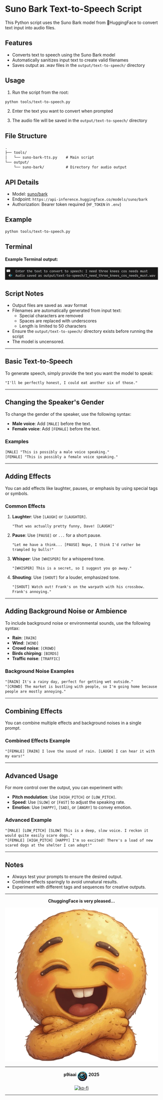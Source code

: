 # Suno Bark Text-to-Speech Script

This Python script uses the Suno Bark model from 🤗HuggingFace to convert text input into audio files.

## Features

- Converts text to speech using the Suno Bark model
- Automatically sanitizes input text to create valid filenames
- Saves output as .wav files in the `output/text-to-speech/` directory

## Usage

1. Run the script from the root:

```bash
python tools/text-to-speech.py
```

2. Enter the text you want to convert when prompted

3. The audio file will be saved in the `output/text-to-speech/` directory

## File Structure

```text
.
├── tools/
│   └── suno-bark-tts.py    # Main script
└── output/
    └── suno-bark/          # Directory for audio output
```

## API Details

- Model: [suno/bark](https://huggingface.co/suno/bark)
- Endpoint: `https://api-inference.huggingface.co/models/suno/bark`
- Authorization: Bearer token required (`HF_TOKEN` in `.env`)

## Example

```bash
python tools/text-to-speech.py
```

## Terminal

#### Example Terminal output:

<img src = ".assets/text_to_speech_terminal.PNG" />

## Script Notes

- Output files are saved as .wav format
- Filenames are automatically generated from input text:
  - Special characters are removed
  - Spaces are replaced with underscores
  - Length is limited to 50 characters
- Ensure the `output/text-to-speech/` directory exists before running the script
- The model is uncensored.

---

## Basic Text-to-Speech

To generate speech, simply provide the text you want the model to speak:

```plaintext
"I'll be perfectly honest, I could eat another six of those."
```

---

## Changing the Speaker's Gender

To change the gender of the speaker, use the following syntax:

- **Male voice**: Add `[MALE]` before the text.
- **Female voice**: Add `[FEMALE]` before the text.

### Examples

```plaintext
[MALE] "This is possibly a male voice speaking."
[FEMALE] "This is possibly a female voice speaking."
```

---

## Adding Effects

You can add effects like laughter, pauses, or emphasis by using special tags or symbols.

### Common Effects

1. **Laughter**: Use `[LAUGH]` or `[LAUGHTER]`.

   ```plaintext
   "That was actually pretty funny, Dave! [LAUGH]"
   ```

2. **Pause**: Use `[PAUSE]` or `...` for a short pause.

   ```plaintext
   "Let me have a think... [PAUSE] Nope, I think I'd rather be trampled by bulls!"
   ```

3. **Whisper**: Use `[WHISPER]` for a whispered tone.

   ```plaintext
   "[WHISPER] This is a secret, so I suggest you go away."
   ```

4. **Shouting**: Use `[SHOUT]` for a louder, emphasized tone.

   ```plaintext
   "[SHOUT] Watch out! Frank's on the warpath with his crossbow. Frank's annoying."
   ```

---

## Adding Background Noise or Ambience

To include background noise or environmental sounds, use the following syntax:

- **Rain**: `[RAIN]`
- **Wind**: `[WIND]`
- **Crowd noise**: `[CROWD]`
- **Birds chirping**: `[BIRDS]`
- **Traffic noise**: `[TRAFFIC]`

### Background Noise Examples

```plaintext
"[RAIN] It's a rainy day, perfect for getting wet outside."
"[CROWD] The market is bustling with people, so I'm going home because people are mostly annoying."
```

---

## Combining Effects

You can combine multiple effects and background noises in a single prompt.

### Combined Effects Example

```plaintext
"[FEMALE] [RAIN] I love the sound of rain. [LAUGH] I can hear it with my ears!"
```

---

## Advanced Usage

For more control over the output, you can experiment with:

- **Pitch modulation**: Use `[HIGH_PITCH]` or `[LOW_PITCH]`.
- **Speed**: Use `[SLOW]` or `[FAST]` to adjust the speaking rate.
- **Emotion**: Use `[HAPPY]`, `[SAD]`, or `[ANGRY]` to convey emotion.

### Advanced Example

```plaintext
"[MALE] [LOW_PITCH] [SLOW] This is a deep, slow voice. I reckon it would quite easily scare dogs."
"[FEMALE] [HIGH_PITCH] [HAPPY] I'm so excited! There's a load of new scared dogs at the shelter I can adopt!"
```

---

## Notes

- Always test your prompts to ensure the desired output.
- Combine effects sparingly to avoid unnatural results.
- Experiment with different tags and sequences for creative outputs.

---

<div align="center">

**ChuggingFace is very pleased...**

<img src=".assets/chuggingface_toolkit.png" width="512" alt="ChuggingFace">

---

**p9iaai** <img src=".assets/p9iaai.png" width="32" align="middle"> **2025**

[![ko-fi](https://ko-fi.com/img/githubbutton_sm.svg)](https://ko-fi.com/p9iaai)

---

</div>
